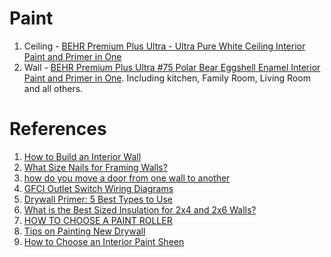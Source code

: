# Paint
1. Ceiling - [BEHR Premium Plus Ultra - Ultra Pure White Ceiling Interior Paint and Primer in One](https://www.homedepot.com/p/BEHR-Premium-Plus-Ultra-1-gal-Ultra-Pure-White-Ceiling-Interior-Paint-and-Primer-in-One-555801/202601366)
2. Wall - [BEHR Premium Plus Ultra #75 Polar Bear Eggshell Enamel Interior Paint and Primer in One](https://www.homedepot.com/p/BEHR-Premium-Plus-Ultra-1-gal-75-Polar-Bear-Eggshell-Enamel-Interior-Paint-and-Primer-in-One-275001/204383598). Including kitchen, Family Room, Living Room and all others.


# References
1. [How to Build an Interior Wall](https://www.hometips.com/diy-how-to/build-a-wall.html)
2. [What Size Nails for Framing Walls?](http://homeguides.sfgate.com/size-nails-framing-walls-82393.html)
3. [how do you move a door from one wall to another](http://community.homedepot.com/howto/DiscussionDetail/how-do-you-move-a-door-from-one-wall-to-another-9065000000007VJ)
4. [GFCI Outlet Switch Wiring Diagrams](https://www.do-it-yourself-help.com/gfci-outlet-switch-wiring.html)
5. [Drywall Primer: 5 Best Types to Use](https://www.thespruce.com/best-primer-for-your-new-drywall-1821477)
6. [What is the Best Sized Insulation for 2x4 and 2x6 Walls?](https://www.thespruce.com/size-insulation-for-2x4-and-2x6-walls-1821598)
7. [HOW TO CHOOSE A PAINT ROLLER](http://www.dummies.com/home-garden/home-painting/how-to-choose-a-paint-roller/)
8. [Tips on Painting New Drywall](https://www.hunker.com/12296700/tips-on-painting-new-drywall)
9. [How to Choose an Interior Paint Sheen](http://www.behr.com/consumer/how-to/interior/how-to-choose-an-interior-sheen)

